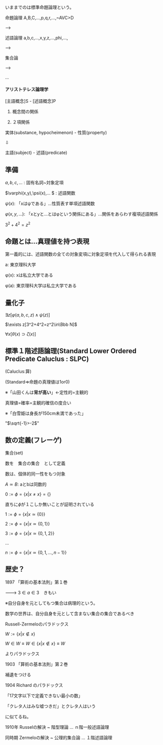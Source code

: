 いままでのは標準命題論理という。

命題論理 A,B,C,...,p,q,r,...,~AVC>D

-->

述語論理 a,b,c,...,x,y,z,...,phi,...,

-->

集合論

-->

...

#### アリストテレス論理学

[主語概念]S - [述語概念]P

1) 概念間の関係

2) ２項関係

実体(substance, hypocheimenon) - 性質(property)

⇩

主語(subject) - 述語(predicate)


## 準備

$a,b,c,...$ : 固有名詞~対象定項

$\varphi(x,y),\psi(x),... $ : 述語関数

$\psi(x)$: 「xはψである」...性質表す単項述語関数

$\varphi(x,y,...)$: 「xとyと...とはφという関係にある」...関係をあらわす複項述語関係

$3^2+4^2=z^2$

## 命題とは...真理値を持つ表現

第一義的には、述語関数の全ての対象変項に対象定項を代入して得られる表現



 a: 東京理科大学
 
 φ(x): xは私立大学である
 
 φ(a): 東京理科大学は私立大学である
 
## 量化子

$\exists z[\varphi(a,b,c,z)\land\psi(z)]$
 
$\exists z[3^2+4^2=z^2\in\Bbb N]$

$\forall x[\theta(x)\supset\zeta(x)]$

## 標準１階述語論理(Standard Lower Ordered Predicate Caluclus : SLPC)

(Caluclus:算)

(Standard=>命題の真理値は1or0)

※「山田くんは**背が高い**」←定性的=主観的

真理値=確率=主観的確信の度合い

※「白雪姫は身長が150cm未満であった」

"$\sqrt{-1}>-2$"

## 数の定義(フレーゲ)

集合(set)

数を　集合の集合　として定義

数は、個体的同一性をもつ対象

$A\simeq B$: aとbは同数的

$0:=\phi=\{x|x\neq x\}=\{\}$

直ちに$\phi$が１こしか無いことが証明されている

$1:=\phi=\{x|x\simeq \{0\}\}$

$2:=\phi=\{x|x\simeq \{0,1\}\}$

$3:=\phi=\{x|x\simeq \{0,1,2\}\}$

...

$n:=\phi=\{x|x\simeq \{0,1,...,n-1\}\}$


## 歴史？

1897 「算術の基本法則」第１巻

---> $3\in a\in3$　きもい

※自分自身を元としてもつ集合は病理的という。

数学の世界は、自分自身を元として含まない集合の集合であるべき

Russell-Zermeloのパラドックス

$W:=\{x|x\not\in x\}$

$W\in W \equiv W\in\{x|x\not\in x\}\equiv W$

よりパラドックス

1903 「算術の基本法則」第２巻

補遺をつける

1904 Richard のパラドックス

「17文字以下で定義できない最小の数」

「クレタ人はみな嘘つきだ」とクレタ人はいう

に似てるね。

1910年 Russelの解決 ~ 階型理論 ... ｎ階一般述語論理

同時期 Zermeloの解決 ~ 公理的集合論 ... １階述語論理



